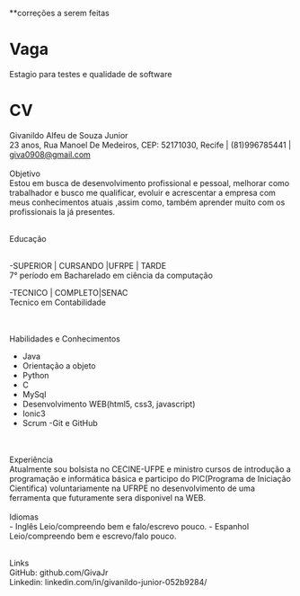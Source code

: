 **correções a serem feitas


Vaga
====

Estagio para testes e qualidade de software

CV
==

Givanildo Alfeu de Souza Junior
<br />
23 anos, Rua Manoel De Medeiros, CEP: 52171030, Recife | (81)996785441 | giva0908@gmail.com
<br />
<br />
Objetivo
<br />
Estou em busca de desenvolvimento profissional e pessoal, melhorar como trabalhador e busco me qualificar, evoluir e acrescentar a empresa com meus conhecimentos atuais ,assim como, também aprender muito com os profissionais la já presentes.
<br />
<br />

Educação

<br />
-SUPERIOR | CURSANDO |UFRPE | TARDE
<br />
7° período em Bacharelado em ciência da computação

-TECNICO | COMPLETO|SENAC
<br />
Tecnico em Contabilidade

<br />
<br />
Habilidades e Conhecimentos

- Java
- Orientação a objeto
- Python
- C
- MySql
- Desenvolvimento WEB(html5, css3, javascript)
- Ionic3
- Scrum
-Git e GitHub
<br />
<br />
Experiência
<br />
Atualmente sou bolsista no CECINE-UFPE e ministro cursos de introdução a programação e informática básica e participo do PIC(Programa de Iniciação Cientifica) voluntariamente na UFRPE no desenvolvimento de uma ferramenta que futuramente sera disponivel na WEB.
<br />
<br />
Idiomas
<br />
- Inglês
 Leio/compreendo bem e falo/escrevo pouco.
- Espanhol
 Leio/compreendo bem e escrevo/falo pouco.
<br />
<br />

Links
<br />
GitHub: github.com/GivaJr
<br />
Linkedin: linkedin.com/in/givanildo-junior-052b9284/



